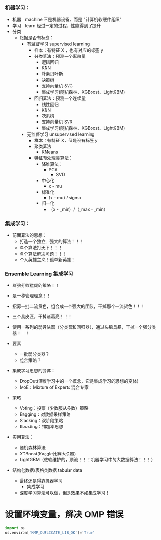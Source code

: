 ### 机器学习：
- 机器：machine 不是机器设备，而是 "计算机软硬件组织"
- 学习：learn 经过一定的过程，性能得到了提升
- 分类：
  - 根据是否有标签：
    - 有监督学习 supervised learning
      - 样本：有特征 X ，也有对应的标签 y
      - 分类算法：预测一个离散量
        - 逻辑回归
        - KNN
        - 朴素贝叶斯
        - 决策树
        - 支持向量机 SVC
        - 集成学习(随机森林、XGBoost、LightGBM)
      - 回归算法：预测一个连续量
        - 线性回归
        - KNN
        - 决策树
        - 支持向量机 SVR
        - 集成学习(随机森林、XGBoost、LightGBM)
    - 无监督学习 unsupervised learning
      - 样本：有特征 X，但是没有标签 y
      - 聚类算法
        - KMeans
      - 特征预处理类算法：
        - 降维算法：
          - PCA
            - SVD
        - 中心化
          - x - mu
        - 标准化
          - (x - mu) / sigma
        - 归一化
          - （x - _min）/（_max - _min）

### 集成学习：
- 前面算法的思想：
  - 打造一个独立、强大的算法！！！
  - 单个算法打天下！！！
  - 单个算法解决问题！！！
  - 个人英雄主义！孤单新英雄！

### Ensemble Learning 集成学习
  - 群狼打败猛虎的策略！！
  - 是一种管理理念！！
  - 招募一批二流货色，组合成一个强大的团队，干掉那个一流货色！！！
  - 三个臭皮匠，干掉诸葛亮！！！
  - 使用一系列的弱评估器（分类器和回归器），通过头脑风暴，干掉一个强分类器！！！
  - 要素：
    - 一批弱分类器？
    - 组合策略？
  
  - 集成学习思想的变体：
    - DropOut(深度学习中的一个概念，它是集成学习的思想的变体)
    - MoE：Mixture of Experts 混合专家
  
  - 策略：
    - Voting：投票（少数服从多数）策略
    - Bagging：对数据采样策略
    - Stacking：双阶段策略
    - Boosting：错题本思想

  - 实用算法：
    - 随机森林算法
    - XGBoost(Kaggle比赛大杀器)
    - LightGBM（微软维护的，顶流！！！机器学习中的大数据算法！！！）
  
  - 结构化数据/表格类数据 tabular data
    - 最终还是得靠机器学习
      - 集成学习
    - 深度学习算法可以做，但是效果不如集成学习！


# 设置环境变量，解决 OMP 错误
```python
import os
os.environ['KMP_DUPLICATE_LIB_OK']='True'
```
